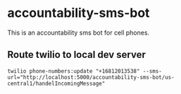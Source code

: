 # accountability-sms-bot

This is an accountability sms bot for cell phones.

## Route twilio to local dev server

`twilio phone-numbers:update "+16812013538" --sms-url="http://localhost:5000/accountability-sms-bot/us-central1/handelIncomingMessage"`
